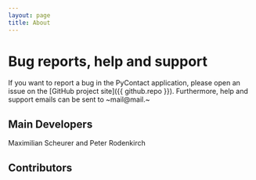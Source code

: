```yaml
---
layout: page
title: About
---
```

# Bug reports, help and support
If you want to report a bug in the PyContact application, please open
an issue on the [GitHub project site]({{ github.repo }}).
Furthermore, help and support emails can be sent to ~mail@mail.~

## Main Developers
Maximilian Scheurer and Peter Rodenkirch

## Contributors
